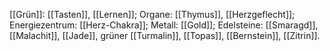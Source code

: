 [[Grün]]: [[Tasten]], [[Lernen]]; Organe: [[Thymus]], [[Herzgeflecht]]; Energiezentrum: [[Herz-Chakra]]; Metall: [[Gold]]; Edelsteine: [[Smaragd]], [[Malachit]], [[Jade]], grüner [[Turmalin]], [[Topas]], [[Bernstein]], [[Zitrin]].
